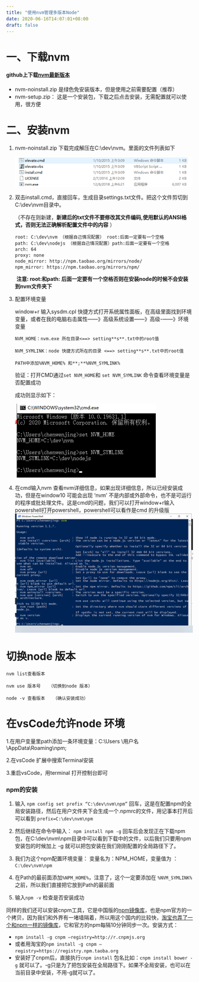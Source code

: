 ```yaml
---
title: "使用nvm管理多版本Node"
date: 2020-06-16T14:07:01+08:00
draft: false
---
```


# 一、下载nvm

#### github上下载[nvm最新版本](https://github.com/coreybutler/nvm-windows/releases)

- nvm-noinstall.zip 是绿色免安装版本，但是使用之前需要配置（推荐）
- nvm-setup.zip：  这是一个安装包，下载之后点击安装，无需配置就可以使用，很方便



# 二、安装nvm

1. nvm-noinstall.zip 下载完成解压在C:\dev\nvm。里面的文件列表如下

   ![nvm1]( https://raw.githubusercontent.com/Chenwenwenwen/image/master/nvm1.png )

2. 双击install.cmd，直接回车，生成目录settings.txt文件。把这个文件剪切到C:\dev\nvm目录中。

   （不存在则新建，**新建后的txt文件不要修改其文件编码,使用默认的ANSI格式，否则无法正确解析配置文件中的内容** ）

   ```text
   root: C:\dev\nvm （根据自己情况配置） root:后面一定要有一个空格
   path: C:\dev\nodejs （根据自己情况配置）path:后面一定要有一个空格
   arch: 64 
   proxy: none 
   node_mirror: http://npm.taobao.org/mirrors/node/ 
   npm_mirror: https://npm.taobao.org/mirrors/npm/
   ```

   ​    **注意: root:和path: 后面一定要有一个空格否则在安装node的时候不会安装到nvm文件夹下**

3. 配置环境变量

   window+r 输入sysdm.cpl  快捷方式打开系统属性面板，在高级里面找到环境变量，或者在我的电脑右击属性——》高级系统设置——》高级-——》环境变量

   ```text
   NVM_HOME：nvm.exe 所在目录<==> setting**s**.txt中的root值
   
   NVM_SYMLINK：node 快捷方式所在的目录 <==> setting**s**.txt中的root值
   
   PATH中添加%NVM_HOME% 和**;**%NVM_SYMLINK%
   ```

    验证：打开CMD通过`set NVM_HOME`和 `set NVM_SYMLINK` 命令查看环境变量是否配置成功

   成功则显示如下：

   ![nvm2]( https://raw.githubusercontent.com/Chenwenwenwen/image/master/nvm2.png )

4. 在cmd输入nvm 查看nvm详细信息，如果出现详细信息，所以已经安装成功，但是在window10 可能会出现
   ‘nvm’ 不是内部或外部命令，也不是可运行的程序或批处理文件。这是cmd的问题，我们可以打开window+r输入powershell打开powershell，powershell可以看作是cmd 的升级版
   ![nvm3]( https://raw.githubusercontent.com/Chenwenwenwen/image/master/nvm3.png )



# 切换node 版本

```text
nvm list查看版本 

nvm use 版本号   （切换到node 版本）

node -v 查看版本   （确认安装成功）
```



# 在vsCode允许node 环境

1.在用户变量里path添加一条环境变量：C:\Users \用户名\AppData\Roaming\npm;

2.在vsCode 扩展中搜索Terminal安装

3.重启vsCode，用terminal 打开控制台即可





### npm的安装

1. 输入 `npm config set prefix “C:\dev\nvm\npm”` 回车，这是在配置npm的全局安装路径，然后在用户文件夹下会生成一个.npmrc的文件，用记事本打开后可以看到   `prefix=C:\dev\nvm\npm`

2. 然后继续在命令中输入： `npm install npm -g` 回车后会发现正在下载npm包，在C:\dev\nvm\npm目录中可以看到下载中的文件，以后我们只要用npm安装包的时候加上 -g 就可以把包安装在我们刚刚配置的全局路径下了。

3. 我们为这个npm配置环境变量： 变量名为：NPM_HOME，变量值为 ：`C:\dev\nvm\npm`

4. 在Path的最前面添加`%NPM_HOME%`，注意了，这个一定要添加在 `%NVM_SYMLINK%`之前，所以我们直接把它放到Path的最前面

5. 输入`npm -v` 检查是否安装成功




同样的我们还可以安装cnpm工具，它是中国版的[npm镜像库](https://cnpmjs.org/)，也是npm官方的一个拷贝，因为我们和外界有一堵墙隔着，所以用这个国内的比较快，[淘宝也弄了一个和npm一样的镜像库](http://npm.taobao.org/)，它和官方的npm每隔10分钟同步一次。安装方式：

- `npm install -g cnpm –registry=http://r.cnpmjs.org`
- 或者用淘宝的`npm install -g cnpm –registry=https://registry.npm.taoba.org`
- 安装好了cnpm后，直接执行`cnpm install` 包名比如：`cnpm install bower -g` 就可以了。-g只是为了把包安装在全局路径下。如果不全局安装，也可以在当前目录中安装，不用-g就可以了。

